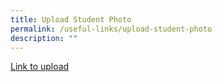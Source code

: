 ```yaml
---
title: Upload Student Photo
permalink: /useful-links/upload-student-photo
description: ""
---
```

[Link to upload](https://form.gov.sg/#!/5fa61a5ad99a1b0011e8721d)